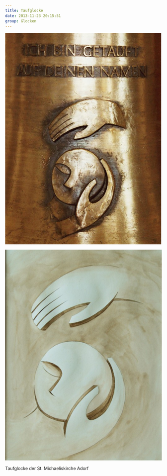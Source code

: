 ```yaml
---
title: Taufglocke
date: 2013-11-23 20:15:51
group: Glocken
---
```

![Taufglocke](/img/glocken/taufglocke.jpg)

![Taufglocke Aquarell](/img/glocken/taufglocke-aquarell.jpg)

Taufglocke der St. Michaeliskirche Adorf
